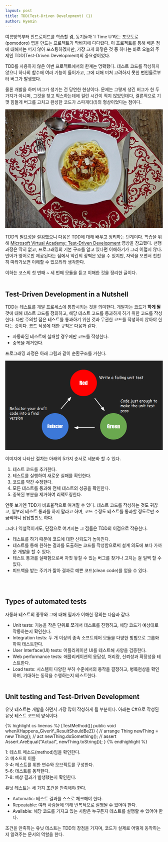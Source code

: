 ```yaml
---
layout: post
title: TDD(Test-Driven Development) (1)
author: Hyemin
---
```


<style>
  img {
    margin: auto;
  }
</style>

여름방학부터 안드로이드를 학습할 겸, 동기들과 'I Time U'라는 포모도로(pomodoro) 앱을 만드는 프로젝트가 막바지에 다다랐다. 이 프로젝트를 통해 배운 점에 대해서는 머지 않아 포스팅하겠지만, 가장 크게 와닿은 것 중 하나는 바로 오늘의 주제인 TDD(Test-Driven Development)의 중요성이었다.

TDD를 사용하지 않은 이번 프로젝트에서의 한계는 명확했다. 테스트 코드를 작성하지 않으니 하나의 함수에 여러 기능이 들어가고, 그에 더해 미처 고려하지 못한 변인들로부터 버그가 발생했다.

물론 개발을 하며 버그가 생기는 건 당연한 현상이다. 문제는 그렇게 생긴 버그가 한 두 가지가 아니며, 그것을 찾고 픽스하는데에 걸린 시간이 적지 않았던데다, 결론적으로 기껏 힘들게 버그를 고치고 완성한 코드가 스파게티(!)의 형상이었다는 점이다.

![spagetti](/images/2017-09-10-TDD(Test-Driven-Development)-(1)/spagetti.jpg "스파게티는 맛있기라도 하지...")

TDD의 필요성을 절감했으니 다음은 TDD에 대해 배우고 정리하는 단계이다. 학습을 위해 [Microsoft Virtual Academy: Test-Driven Development](https://mva.microsoft.com/en-US/training-courses/testdriven-development-16458) 영상을 참고했다. 선행 과정은 딱히 없고, 프로그래밍의 기본 구조를 알고 있다면 이해하기가 그리 어렵지 않다. 언어가 영어로만 제공된다는 점에서 약간의 장벽은 있을 수 있지만, 자막을 보면서 천천히 따라가보면 이해할 수 있으리라 생각한다.

이하는 코스의 첫 번째 ~ 세 번째 모듈을 듣고 이해한 것을 정리한 글이다.<br><br>

## Test-Driven Development in a Nutshell

TDD는 테스트를 개발 프로세스에 통합시키는 것을 의미한다. 개발자는 코드가 **하게 될** 것에 대해 테스트 코드를 정의하고, 해당 테스트 코드를 통과하게 하기 위한 코드를 작성한다. 다만 주의할 점은 테스트를 통과하기 위한 것과 무관한 코드를 작성하지 않아야 한다는 것이다. 코드 작성에 대한 규칙은 다음과 같다.

* 자동화된 테스트에 실패할 경우에만 코드를 작성한다.
* 중복을 제거한다.

프로그래밍 과정은 아래 그림과 같이 순환구조를 거친다.

<img src="/images/2017-09-10-TDD(Test-Driven-Development)-(1)/red-green-refactor.png" alt="red-green-refactor"/>

이미지에 나타난 절차는 아래의 5가지 순서로 세분화 할 수 있다.

1) 테스트 코드를 추가한다.<br>
2) 테스트를 실행하여 새로운 실패를 확인한다.<br>
3) 코드를 약간 수정한다.<br>
4) 모든 테스트를 통과해 전체 테스트의 성공을 확인한다.<br>
5) 중복된 부분을 제거하여 리팩토링한다.

언뜻 보기엔 TDD가 비효율적으로 여겨질 수 있다. 테스트 코드를 작성하는 것도 귀찮고, 일부러 테스트 통과를 하지 말라고 하며, 코드 수정도 테스트를 통과할 정도로만 조금씩하니 답답할만도 하다.

그러나 역설적이게도, 단점으로 여겨지는 그 점들은 TDD의 이점으로 작용한다.

* 테스트를 하기 때문에 코드에 대한 신뢰도가 높아진다.
* 테스트를 통해 원하는 결과를 도출하는 코드를 작성함으로써 설계 의도에 보다 가까운 개발을 할 수 있다.
* 테스트 통과를 실패함으로써 자칫 놓칠 수 있는 버그를 찾거나 고치는 걸 일찍 할 수 있다.
* 피드백을 받는 주기가 짧아 결과로 예쁜 코드(clean code)를 얻을 수 있다.

<br><br>

## Types of automated tests

자동화 테스트의 종류와 그에 대해 필자가 이해한 정의는 다음과 같다.

* Unit tests: 기능을 작은 단위로 쪼개서 테스트를 진행하고, 해당 코드가 예상대로 작동하는지 확인한다.
* Integration tests: 두 개 이상의 종속 소프트웨어 모듈을 다양한 방법으로 그룹화하여 테스트한다.
* User Interface(UI) tests: 어플리케이션 UI를 테스트해 사양을 검증한다.
* Web performance tests: 애플리케이션의 응답성, 처리량, 신뢰성과 확장성을 테스트한다.
* Load tests: 시스템이 다양한 부하 수준에서의 동작을 결정하고, 병목현상을 확인하며, 기대하는 동작을 수행하는지 테스트한다.
<br><br>

## Unit testing and Test-Driven Development

유닛 테스트는 개발을 하면서 가장 많이 작성하게 될 부분이다. 아래는 C#으로 작성된 유닛 테스트 코드의 양식이다.

{% highlight cs linenos %}
[TestMethod()]
public void whenXHappens_GivenY_ResultShouldBeZ() {
  // arrange
  Thing newThing = new Thing();
  // act
  newThing.doSomething();
  // assert
  Assert.AreEqual("Actual", newThing.toString());
}
{% endhighlight %}

1: 테스트 메소드(method)임을 확인한다.<br>
2: 메소드의 이름<br>
3-4: 테스트를 위한 변수와 오브젝트를 구성한다.<br>
5-6: 테스트를 동작한다.<br>
7-8: 예상 결과가 발생했는지 확인한다.<br>

유닛 테스트는 세 가지 조건을 만족해야 한다.

* Automatic: 테스트 결과를 스스로 체크해야 한다.
* Repeatable: 여러 사람들에 의해 반복적으로 실행될 수 있어야 한다.
* Available: 해당 코드를 가지고 있는 사람은 누구든지 테스트를 실행할 수 있어야 한다.

조건을 만족하는 유닛 테스트는 TDD의 장점을 가지며, 코드가 실제로 어떻게 동작하는지 알려주는 문서의 역할을 한다.
